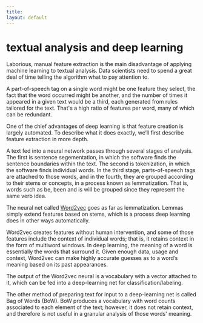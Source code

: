 ```yaml
---
title: 
layout: default
---
```


# textual analysis and deep learning

Laborious, manual feature extraction is the main disadvantage of applying machine learning to textual analysis. Data scientists need to spend a great deal of time telling the algorithm what to pay attention to. 

A part-of-speech tag on a single word might be one feature they select, the fact that the word occurred might be another, and the number of times it appeared in a given text would be a third, each generated from rules tailored for the text. That's a high ratio of features per word, many of which can be redundant. 

One of the chief advantages of deep learning is that feature creation is largely automated. To describe what it does exactly, we’ll first describe feature extraction in more depth.

A text fed into a neural network passes through several stages of analysis. The first is sentence segementation, in which the software finds the sentence boundaries within the text. The second is tokenization, in which the software finds individual words. In the third stage, parts-of-speech tags are attached to those words, and in the fourth, they are grouped according to their stems or concepts, in a process known as lemmatization. That is, words such as be, been and is will be grouped since they represent the same verb idea.

The neural net called [Word2vec](../word2vec.html) goes as far as lemmatization. Lemmas simply extend features based on stems, which is a process deep learning does in other ways automatically.

Word2vec creates features without human intervention, and some of those features include the context of individual words; that is, it retains context in the form of multiword windows. In deep learning, the meaning of a word is essentially the words that surround it. Given enough data, usage and context, Word2vec can make highly accurate guesses as to a word’s meaning based on its past appearances. 

The output of the Word2vec neural is a vocabulary with a vector attached to it, which can be fed into a deep-learning net for classification/labeling. 

The other method of preparing text for input to a deep-learning net is called Bag of Words (BoW). BoW produces a vocabulary with word counts associated to each element of the text; however, it does not retain context, and therefore is not useful in a granular analysis of those words' meaning. 